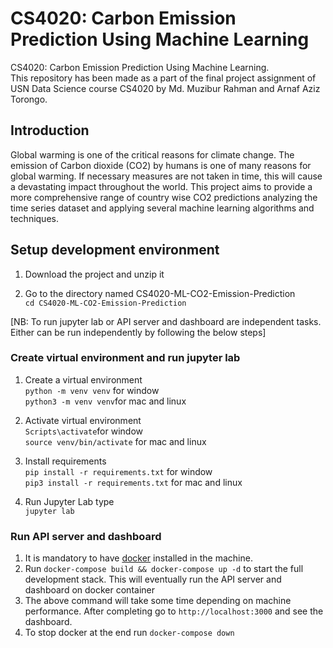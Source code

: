 # CS4020: Carbon Emission Prediction Using Machine Learning
CS4020: Carbon Emission Prediction Using Machine Learning.   
This repository has been made as a part of the final project assignment of USN Data Science course CS4020 by Md. Muzibur Rahman and Arnaf Aziz Torongo.

## Introduction

Global warming is one of the critical reasons for climate change. The emission of Carbon dioxide (CO2) by humans is one of many reasons for global warming. If necessary measures are not taken in time, this will cause a devastating impact throughout the world. This project aims to provide a more comprehensive range of country wise CO2 predictions analyzing the time series dataset and applying several machine learning algorithms and techniques.


## Setup development environment

 1. Download the project and unzip it

 2. Go to the directory named CS4020-ML-CO2-Emission-Prediction <br>
 ```cd CS4020-ML-CO2-Emission-Prediction```
 
 [NB: To run jupyter lab or API server and dashboard are independent tasks. Either can be run independently by following the below steps]

 ### Create virtual environment and run jupyter lab

 1. Create a virtual environment <br>
 ```python -m venv venv``` for window <br>
```python3 -m venv venv```for mac and linux <br>

2. Activate virtual environment <br>
```Scripts\activate```for window <br>
```source venv/bin/activate``` for mac and linux <br>

3. Install requirements <br>
```pip install -r requirements.txt``` for window <br>
```pip3 install -r requirements.txt``` for mac and linux <br>

4. Run Jupyter Lab type <br>
```jupyter lab```


 ### Run API server and dashboard
 
1. It is mandatory to have [docker](https://www.docker.com/) installed in the machine.
2. Run `docker-compose build && docker-compose up -d` to start the full development stack. This will eventually run the API server and dashboard on docker container
3. The above command will take some time depending on machine performance. After completing go to `http://localhost:3000` and see the dashboard.
4. To stop docker at the end run `docker-compose down`




